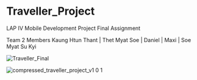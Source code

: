 # Traveller_Project
LAP IV Mobile Development Project Final Assignment

Team 2 Members
Kaung Htun Thant  |  Thet Myat Soe  |  Daniel  |  Maxi  |  Soe Myat Su Kyi

![Traveller_Final](https://user-images.githubusercontent.com/53951056/182178655-08733b7d-11bb-4782-a60f-5c10854f7cc2.png)


![compressed_traveller_project_v1 0 1](https://user-images.githubusercontent.com/53951056/175806128-e2bdef3e-a595-4e20-b50d-2870dbc0b78e.gif)
